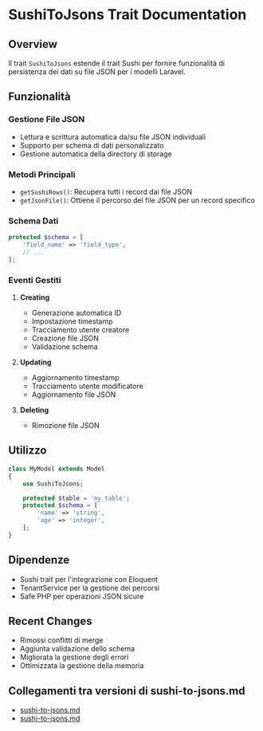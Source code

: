 # SushiToJsons Trait Documentation

## Overview
Il trait `SushiToJsons` estende il trait Sushi per fornire funzionalità di persistenza dei dati su file JSON per i modelli Laravel.

## Funzionalità

### Gestione File JSON
- Lettura e scrittura automatica da/su file JSON individuali
- Supporto per schema di dati personalizzato
- Gestione automatica della directory di storage

### Metodi Principali
- `getSushiRows()`: Recupera tutti i record dai file JSON
- `getJsonFile()`: Ottiene il percorso del file JSON per un record specifico

### Schema Dati
```php
protected $schema = [
    'field_name' => 'field_type',
    // ...
];
```

### Eventi Gestiti
1. **Creating**
   - Generazione automatica ID
   - Impostazione timestamp
   - Tracciamento utente creatore
   - Creazione file JSON
   - Validazione schema

2. **Updating**
   - Aggiornamento timestamp
   - Tracciamento utente modificatore
   - Aggiornamento file JSON

3. **Deleting**
   - Rimozione file JSON

## Utilizzo
```php
class MyModel extends Model
{
    use SushiToJsons;

    protected $table = 'my_table';
    protected $schema = [
        'name' => 'string',
        'age' => 'integer',
    ];
}
```

## Dipendenze
- Sushi trait per l'integrazione con Eloquent
- TenantService per la gestione dei percorsi
- Safe PHP per operazioni JSON sicure

## Recent Changes
- Rimossi conflitti di merge
- Aggiunta validazione dello schema
- Migliorata la gestione degli errori
- Ottimizzata la gestione della memoria 
## Collegamenti tra versioni di sushi-to-jsons.md
* [sushi-to-jsons.md](../../../Tenant/docs/traits/sushi-to-jsons.md)
* [sushi-to-jsons.md](../../../Tenant/docs/models/traits/sushi-to-jsons.md)

